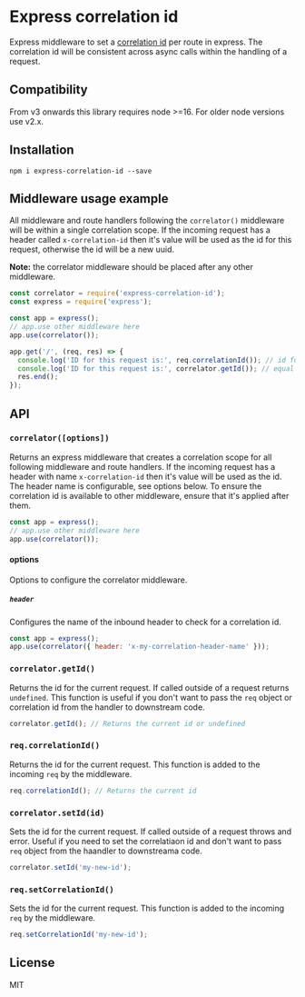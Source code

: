 # Express correlation id

Express middleware to set a [correlation id](https://github.com/toboid/correlation-id) per route in express. The correlation id will be consistent across async calls within the handling of a request.

## Compatibility

From v3 onwards this library requires node >=16. For older node versions use v2.x.

## Installation

```shell
npm i express-correlation-id --save
```

## Middleware usage example

All middleware and route handlers following the `correlator()` middleware will be within a single correlation scope. If the incoming request has a header called `x-correlation-id` then it's value will be used as the id for this request, otherwise the id will be a new uuid.

**Note:** the correlator middleware should be placed after any other middleware.

```javascript
const correlator = require('express-correlation-id');
const express = require('express');

const app = express();
// app.use other middleware here
app.use(correlator());

app.get('/', (req, res) => {
  console.log('ID for this request is:', req.correlationId()); // id for this request
  console.log('ID for this request is:', correlator.getId()); // equal to above, not dependant on the req object
  res.end();
});
```

## API

### `correlator([options])`

Returns an express middleware that creates a correlation scope for all following middleware and route handlers. If the incoming request has a header with name `x-correlation-id` then it's value will be used as the id. The header name is configurable, see options below.
To ensure the correlation id is available to other middleware, ensure that it's applied after them.

```javascript
const app = express();
// app.use other middleware here
app.use(correlator());
```

#### options

Options to configure the correlator middleware.

##### `header`

Configures the name of the inbound header to check for a correlation id.

```javascript
const app = express();
app.use(correlator({ header: 'x-my-correlation-header-name' }));
```

### `correlator.getId()`

Returns the id for the current request. If called outside of a request returns `undefined`. This function is useful if you don't want to pass the `req` object or correlation id from the handler to downstream code.

```javascript
correlator.getId(); // Returns the current id or undefined
```

### `req.correlationId()`

Returns the id for the current request. This function is added to the incoming `req` by the middleware.

```javascript
req.correlationId(); // Returns the current id
```

### `correlator.setId(id)`

Sets the id for the current request. If called outside of a request throws and error. Useful if you
need to set the correlatiaon id and don't want to pass `req` object from the haandler to downstreama code.

```javascript
correlator.setId('my-new-id');
```

### `req.setCorrelationId()`

Sets the id for the current request. This function is added to the incoming `req` by the middleware.

```javascript
req.setCorrelationId('my-new-id');
```

## License

MIT

